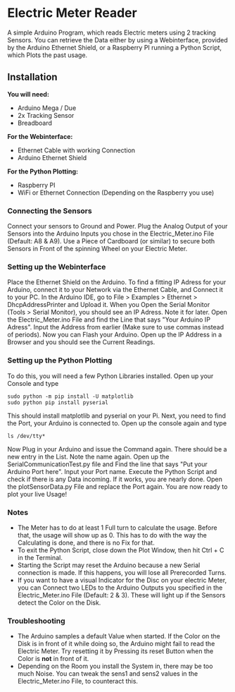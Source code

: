 Electric Meter Reader
===

A simple Arduino Program, which reads Electric meters using 2 tracking Sensors.
You can retrieve the Data either by using a Webinterface, provided by the Arduino Ethernet Shield, or a Raspberry PI running a Python Script, which Plots the past usage.

Installation
---

**You will need:**
- Arduino Mega / Due
- 2x Tracking Sensor
- Breadboard

**For the Webinterface:**
- Ethernet Cable with working Connection
- Arduino Ethernet Shield

**For the Python Plotting:**
- Raspberry PI
- WiFi or Ethernet Connection (Depending on the Raspberry you use)

### Connecting the Sensors
Connect your sensors to Ground and Power. Plug the Analog Output of your Sensors into the Arduino Inputs you chose in the Electric_Meter.ino File (Default: A8 & A9). Use a Piece of Cardboard (or similar) to secure both Sensors in Front of the spinning Wheel on your Electric Meter.

### Setting up the Webinterface
Place the Ethernet Shield on the Arduino. To find a fitting IP Adress for your Arduino, connect it to your Network via the Ethernet Cable, and Connect it to your PC. In the Arduino IDE, go to File > Examples > Ethernet > DhcpAddressPrinter and Upload it. When you Open the Serial Monitor (Tools > Serial Monitor), you should see an IP Adress. Note it for later.
Open the Electric_Meter.ino File and find the Line that says "Your Arduino IP Adress". Input the Address from earlier (Make sure to use commas instead of periods). Now you can Flash your Arduino. Open up the IP Address in a Browser and you should see the Current Readings.

### Setting up the Python Plotting
To do this, you will need a few Python Libraries installed. Open up your Console and type
```
sudo python -m pip install -U matplotlib
sudo python pip install pyserial
```
This should install matplotlib and pyserial on your Pi.
Next, you need to find the Port, your Arduino is connected to. Open up the console again and type
```
ls /dev/tty*
```
Now Plug in your Arduino and issue the Command again. There should be a new entry in the List. Note the name again. Open up the SerialCommunicationTest.py file and Find the line that says "Put your Arduino Port here". Input your Port name. Execute the Python Script and check if there is any Data incoming. If it works, you are nearly done. Open the plotSensorData.py File and replace the Port again. You are now ready to plot your live Usage!

### Notes
- The Meter has to do at least 1 Full turn to calculate the usage. Before that, the usage will show up as 0. This has to do with the way the Calculating is done, and there is no Fix for that.
- To exit the Python Script, close down the Plot Window, then hit Ctrl + C in the Terminal.
- Starting the Script may reset the Arduino because a new Serial connection is made. If this happens, you will lose all Prerecorded Turns.
- If you want to have a visual Indicator for the Disc on your electric Meter, you can Connect two LEDs to the Arduino Outputs you specified in the Electric_Meter.ino File (Default: 2 & 3). These will light up if the Sensors detect the Color on the Disk.

### Troubleshooting
- The Arduino samples a default Value when started. If the Color on the Disk is in front of it while doing so, the Arduino might fail to read the Electric Meter. Try resetting it by Pressing its reset Button when the Color is **not** in front of it.
- Depending on the Room you install the System in, there may be too much Noise. You can tweak the sens1 and sens2 values in the Electric_Meter.ino File, to counteract this.
